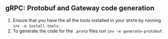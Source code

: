 ## gRPC: Protobuf and Gateway code generation

1. Ensure that you have the all the tools installed in your `$PATH` by running `inv -e install-tools`.
2. To generate the code for the `.proto` files run `inv -e generate-protobuf`.

